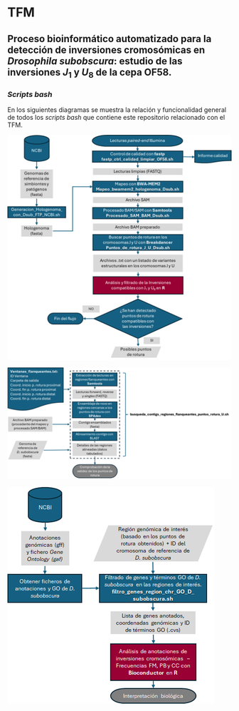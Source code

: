 # TFM
## Proceso bioinformático automatizado para la detección de inversiones cromosómicas en *Drosophila subobscura*: estudio de las inversiones  $J_{1}$ y $U_{8}$ de la cepa OF58.

### *Scripts bash*
En los siguientes diagramas se muestra la relación y funcionalidad general de todos los *scripts bash* que contiene este repositorio relacionado con el TFM.

![Diagrama de flujo para la búsqueda de puntos de rotura](diagramas/pipeline_bioinformatico.png)

![Diagrama de flujo ensamblaje de novo y BLAST](diagramas/Ensamblaje_de_novo_BLAST_proceso.png)

![Diagrama de flujo el filtrado de genes y términos GO](diagramas/proceso_GO.png)
